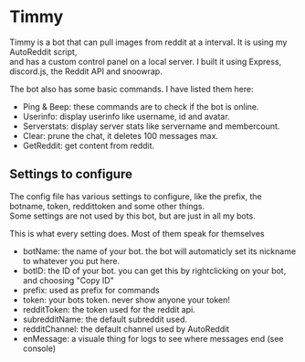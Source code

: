 # Timmy
Timmy is a bot that can pull images from reddit at a interval. It is using my AutoReddit script,<br>and has a custom control panel on a local server.
I built it using Express, discord.js, the Reddit API and snoowrap.

The bot also has some basic commands. I have listed them here:

- Ping & Beep: these commands are to check if the bot is online.
- Userinfo: display userinfo like username, id and avatar.
- Serverstats: display server stats like servername and membercount.
- Clear: prune the chat, it deletes 100 messages max.
- GetReddit: get content from reddit.

## Settings to configure
The config file has various settings to configure, like the prefix, the botname, token, reddittoken and some other things.<br>
Some settings are not used by this bot, but are just in all my bots.

This is what every setting does. Most of them speak for themselves

- botName: the name of your bot. the bot will automaticly set its nickname to whatever you put here.
- botID: the ID of your bot. you can get this by rightclicking on your bot, and choosing "Copy ID"
- prefix: used as prefix for commands
- token: your bots token. never show anyone your token!
- redditToken: the token used for the reddit api.
- subredditName: the default subreddit used.
- redditChannel: the default channel used by AutoReddit
- enMessage: a visuale thing for logs to see where messages end (see console)
